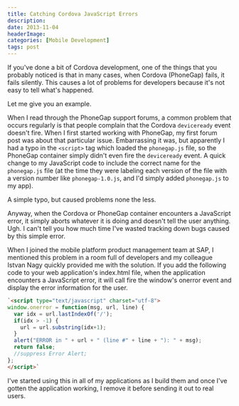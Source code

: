 ```yaml
---
title: Catching Cordova JavaScript Errors
description: 
date: 2013-11-04
headerImage: 
categories: [Mobile Development]
tags: post
---
```


If you've done a bit of Cordova development, one of the things that you probably noticed is that in many cases, when Cordova (PhoneGap) fails, it fails silently. This causes a lot of problems for developers because it's not easy to tell what's happened.

Let me give you an example.

When I read through the PhoneGap support forums, a common problem that occurs regularly is that people complain that the Cordova `deviceready` event doesn't fire. When I first started working with PhoneGap, my first forum post was about that particular issue. Embarrassing it was, but apparently I had a typo in the `<script>` tag which loaded the `phonegap.js` file, so the PhoneGap container simply didn't even fire the `deviceready` event. A quick change to my JavaScript code to include the correct name for the `phonegap.js` file (at the time they were labeling each version of the file with a version number like `phonegap-1.0.js`, and I'd simply added `phonegap.js` to my app). 

A simple typo, but caused problems none the less.

Anyway, when the Cordova or PhoneGap container encounters a JavaScript error, it simply aborts whatever it is doing and doesn't tell the user anything. Ugh. I can't tell you how much time I've wasted tracking down bugs caused by this simple error.

When I joined the mobile platform product management team at SAP, I mentioned this problem in a room full of developers and my colleague Istvan Nagy quickly provided me with the solution. If you add the following code to your web application's index.html file, when the application encounters a JavaScript error, it will call fire the window's onerror event and display the error information for the user.

```html
`<script type="text/javascript" charset="utf-8">
window.onerror = function(msg, url, line) {
  var idx = url.lastIndexOf('/');
  if(idx > -1) {
    url = url.substring(idx+1);
  }        
  alert("ERROR in " + url + " (line #" + line + "): " + msg);      
  return false; 
  //suppress Error Alert;   
};
</script>`
```

I've started using this in all of my applications as I build them and once I've gotten the application working, I remove it before sending it out to real users.